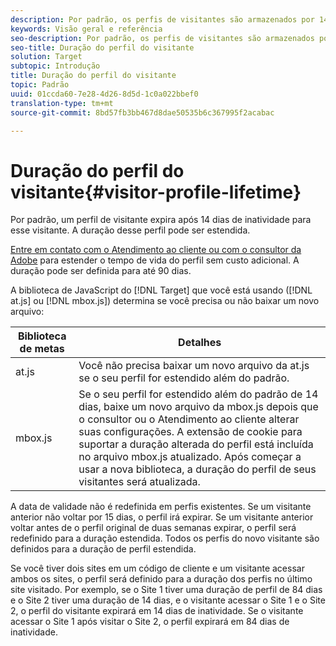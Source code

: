 ```yaml
---
description: Por padrão, os perfis de visitantes são armazenados por 14 dias. A duração desse perfil pode ser estendida.
keywords: Visão geral e referência
seo-description: Por padrão, os perfis de visitantes são armazenados por 14 dias. A duração desse perfil pode ser estendida.
seo-title: Duração do perfil do visitante
solution: Target
subtopic: Introdução
title: Duração do perfil do visitante
topic: Padrão
uuid: 01ccda60-7e28-4d26-8d5d-1c0a022bbef0
translation-type: tm+mt
source-git-commit: 8bd57fb3bb467d8dae50535b6c367995f2acabac

---
```



# Duração do perfil do visitante{#visitor-profile-lifetime}

Por padrão, um perfil de visitante expira após 14 dias de inatividade para esse visitante. A duração desse perfil pode ser estendida.

[Entre em contato com o Atendimento ao cliente ou com o consultor da Adobe](../../cmp-resources-and-contact-information.md#reference_ACA3391A00EF467B87930A450050077C) para estender o tempo de vida do perfil sem custo adicional. A duração pode ser definida para até 90 dias.

A biblioteca de JavaScript do [!DNL Target] que você está usando ([!DNL at.js] ou [!DNL mbox.js]) determina se você precisa ou não baixar um novo arquivo:

| Biblioteca de metas | Detalhes |
|--- |--- |
| at.js | Você não precisa baixar um novo arquivo da at.js se o seu perfil for estendido além do padrão. |
| mbox.js | Se o seu perfil for estendido além do padrão de 14 dias, baixe um novo arquivo da mbox.js depois que o consultor ou o Atendimento ao cliente alterar suas configurações. A extensão de cookie para suportar a duração alterada do perfil está incluída no arquivo mbox.js atualizado. Após começar a usar a nova biblioteca, a duração do perfil de seus visitantes será atualizada. |

A data de validade não é redefinida em perfis existentes. Se um visitante anterior não voltar por 15 dias, o perfil irá expirar. Se um visitante anterior voltar antes de o perfil original de duas semanas expirar, o perfil será redefinido para a duração estendida. Todos os perfis do novo visitante são definidos para a duração de perfil estendida.

Se você tiver dois sites em um código de cliente e um visitante acessar ambos os sites, o perfil será definido para a duração dos perfis no último site visitado. Por exemplo, se o Site 1 tiver uma duração de perfil de 84 dias e o Site 2 tiver uma duração de 14 dias, e o visitante acessar o Site 1 e o Site 2, o perfil do visitante expirará em 14 dias de inatividade. Se o visitante acessar o Site 1 após visitar o Site 2, o perfil expirará em 84 dias de inatividade.
